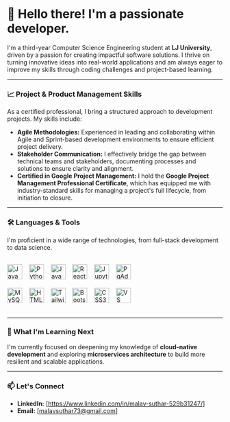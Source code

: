 # 👋 Hello there! I'm a passionate developer.

I'm a third-year Computer Science Engineering student at **LJ University**, driven by a passion for creating impactful software solutions. I thrive on turning innovative ideas into real-world applications and am always eager to improve my skills through coding challenges and project-based learning.

---

### 📈 Project & Product Management Skills

As a certified professional, I bring a structured approach to development projects. My skills include:
* **Agile Methodologies:** Experienced in leading and collaborating within Agile and Sprint-based development environments to ensure efficient project delivery.
* **Stakeholder Communication:** I effectively bridge the gap between technical teams and stakeholders, documenting processes and solutions to ensure clarity and alignment.
* **Certified in Google Project Management:** I hold the **Google Project Management Professional Certificate**, which has equipped me with industry-standard skills for managing a project's full lifecycle, from initiation to closure.

---

### 🛠️ Languages & Tools

I'm proficient in a wide range of technologies, from full-stack development to data science.

<br>
<img src="https://img.shields.io/badge/-Java-007396?logo=java&logoColor=white" alt="Java" height="35">&nbsp;&nbsp;&nbsp;&nbsp;<img src="https://img.shields.io/badge/-Python-3776AB?logo=python&logoColor=white" alt="Python" height="35">&nbsp;&nbsp;&nbsp;&nbsp;<img src="https://img.shields.io/badge/-JavaScript-F7DF1E?logo=javascript&logoColor=black" alt="JavaScript" height="35">&nbsp;&nbsp;&nbsp;&nbsp;<img src="https://img.shields.io/badge/-React-61DAFB?logo=react&logoColor=black" alt="React" height="35">&nbsp;&nbsp;&nbsp;&nbsp;<img src="https://img.shields.io/badge/-Jupyter-F37626?logo=jupyter&logoColor=white" alt="Jupyter Notebook" height="35">&nbsp;&nbsp;&nbsp;&nbsp;<img src="https://img.shields.io/badge/-PgAdmin-316192?logo=postgresql&logoColor=white" alt="PgAdmin" height="35">
<br><br>
<img src="https://img.shields.io/badge/-MySQL-4479A1?logo=mysql&logoColor=white" alt="MySQL" height="35">&nbsp;&nbsp;&nbsp;&nbsp;<img src="https://img.shields.io/badge/-HTML5-E34F26?logo=html5&logoColor=white" alt="HTML5" height="35">&nbsp;&nbsp;&nbsp;&nbsp;<img src="https://img.io/badge/-Tailwind%20CSS-06B6D4?logo=tailwindcss&logoColor=white" alt="Tailwind CSS" height="35">&nbsp;&nbsp;&nbsp;&nbsp;<img src="https://img.shields.io/badge/-Bootstrap-7952B3?logo=bootstrap&logoColor=white" alt="Bootstrap" height="35">&nbsp;&nbsp;&nbsp;&nbsp;<img src="https://img.shields.io/badge/-CSS3-1572B6?logo=css3&logoColor=white" alt="CSS3" height="35">&nbsp;&nbsp;&nbsp;&nbsp;<img src="https://img.shields.io/badge/-VS%20Code-007ACC?logo=visual-studio-code&logoColor=white" alt="VS Code" height="35">
<br><br>

---

### 🌱 What I'm Learning Next

I'm currently focused on deepening my knowledge of **cloud-native development** and exploring **microservices architecture** to build more resilient and scalable applications.

---

### 📫 Let's Connect

* **LinkedIn:** [https://www.linkedin.com/in/malav-suthar-529b31247/]
* **Email:** [malavsuthar73@gmail.com]

